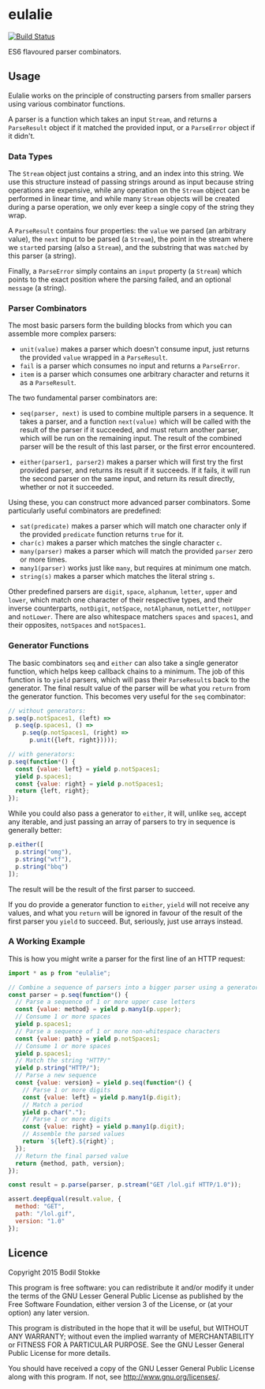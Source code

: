 # eulalie

[![Build Status](https://travis-ci.org/bodil/eulalie.svg)](https://travis-ci.org/bodil/eulalie)

ES6 flavoured parser combinators.

## Usage

Eulalie works on the principle of constructing parsers from smaller
parsers using various combinator functions.

A parser is a function which takes an input `Stream`, and returns a
`ParseResult` object if it matched the provided input, or a
`ParseError` object if it didn't.

### Data Types

The `Stream` object just contains a string, and an index into this
string. We use this structure instead of passing strings around as
input because string operations are expensive, while any operation on
the `Stream` object can be performed in linear time, and while many
`Stream` objects will be created during a parse operation, we only
ever keep a single copy of the string they wrap.

A `ParseResult` contains four properties: the `value` we parsed (an
arbitrary value), the `next` input to be parsed (a `Stream`), the
point in the stream where we `start`ed parsing (also a `Stream`), and
the substring that was `matched` by this parser (a string).

Finally, a `ParseError` simply contains an `input` property (a
`Stream`) which points to the exact position where the parsing failed,
and an optional `message` (a string).

### Parser Combinators

The most basic parsers form the building blocks from which you can
assemble more complex parsers:

  * `unit(value)` makes a parser which doesn't consume input, just
    returns the provided `value` wrapped in a `ParseResult`.
  * `fail` is a parser which consumes no input and returns a
    `ParseError`.
  * `item` is a parser which consumes one arbitrary character and
    returns it as a `ParseResult`.

The two fundamental parser combinators are:

  * `seq(parser, next)` is used to combine multiple parsers in a
    sequence. It takes a parser, and a function `next(value)` which
    will be called with the result of the parser if it succeeded, and
    must return another parser, which will be run on the remaining
    input. The result of the combined parser will be the result of
    this last parser, or the first error encountered.

  * `either(parser1, parser2)` makes a parser which will first try the
    first provided parser, and returns its result if it succeeds. If
    it fails, it will run the second parser on the same input, and
    return its result directly, whether or not it succeeded.

Using these, you can construct more advanced parser combinators. Some particularly useful combinators are predefined:

  * `sat(predicate)` makes a parser which will match one character
    only if the provided `predicate` function returns `true` for it.
  * `char(c)` makes a parser which matches the single character `c`.
  * `many(parser)` makes a parser which will match the provided
    `parser` zero or more times.
  * `many1(parser)` works just like `many`, but requires at minimum
    one match.
  * `string(s)` makes a parser which matches the literal string `s`.

Other predefined parsers are `digit`, `space`, `alphanum`, `letter`,
`upper` and `lower`, which match one character of their respective
types, and their inverse counterparts, `notDigit`, `notSpace`,
`notAlphanum`, `notLetter`, `notUpper` and `notLower`. There are also
whitespace matchers `spaces` and `spaces1`, and their opposites,
`notSpaces` and `notSpaces1`.

### Generator Functions

The basic combinators `seq` and `either` can also take a single
generator function, which helps keep callback chains to a minimum. The
job of this function is to `yield` parsers, which will pass their
`ParseResult`s back to the generator. The final result value of the
parser will be what you `return` from the generator function. This
becomes very useful for the `seq` combinator:

```js
// without generators:
p.seq(p.notSpaces1, (left) =>
  p.seq(p.spaces1, () =>
    p.seq(p.notSpaces1, (right) =>
      p.unit({left, right}))));

// with generators:
p.seq(function*() {
  const {value: left} = yield p.notSpaces1;
  yield p.spaces1;
  const {value: right} = yield p.notSpaces1;
  return {left, right};
});
```

While you could also pass a generator to `either`, it will, unlike
`seq`, accept any iterable, and just passing an array of parsers to
try in sequence is generally better:

```js
p.either([
  p.string("omg"),
  p.string("wtf"),
  p.string("bbq")
]);
```

The result will be the result of the first parser to succeed.

If you do provide a generator function to `either`, `yield` will not
receive any values, and what you `return` will be ignored in favour of
the result of the first parser you `yield` to succeed. But, seriously,
just use arrays instead.

### A Working Example

This is how you might write a parser for the first line of an HTTP
request:

```js
import * as p from "eulalie";

// Combine a sequence of parsers into a bigger parser using a generator
const parser = p.seq(function*() {
  // Parse a sequence of 1 or more upper case letters
  const {value: method} = yield p.many1(p.upper);
  // Consume 1 or more spaces
  yield p.spaces1;
  // Parse a sequence of 1 or more non-whitespace characters
  const {value: path} = yield p.notSpaces1;
  // Consume 1 or more spaces
  yield p.spaces1;
  // Match the string "HTTP/"
  yield p.string("HTTP/");
  // Parse a new sequence
  const {value: version} = yield p.seq(function*() {
    // Parse 1 or more digits
    const {value: left} = yield p.many1(p.digit);
    // Match a period
    yield p.char(".");
    // Parse 1 or more digits
    const {value: right} = yield p.many1(p.digit);
    // Assemble the parsed values
    return `${left}.${right}`;
  });
  // Return the final parsed value
  return {method, path, version};
});

const result = p.parse(parser, p.stream("GET /lol.gif HTTP/1.0"));

assert.deepEqual(result.value, {
  method: "GET",
  path: "/lol.gif",
  version: "1.0"
});
```

## Licence

Copyright 2015 Bodil Stokke

This program is free software: you can redistribute it and/or modify
it under the terms of the GNU Lesser General Public License as
published by the Free Software Foundation, either version 3 of the
License, or (at your option) any later version.

This program is distributed in the hope that it will be useful, but
WITHOUT ANY WARRANTY; without even the implied warranty of
MERCHANTABILITY or FITNESS FOR A PARTICULAR PURPOSE. See the GNU
Lesser General Public License for more details.

You should have received a copy of the GNU Lesser General Public
License along with this program. If not, see
<http://www.gnu.org/licenses/>.
